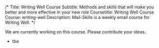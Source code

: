 /*
Title: Writing Well Course
Subtitle: Methods and skills that will make you better and more effective in your new role
Coursetitle: Writing Well Course
Course: writing-well
Description: Mail-Skills is a weekly email course for Writing Well.
*/

We are currently working on this course. Please contribute your ideas.

<split>

* tba
